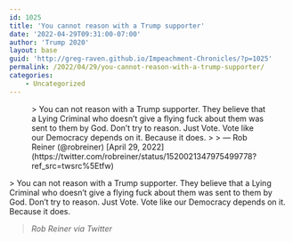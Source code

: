 ```yaml
---
id: 1025
title: 'You cannot reason with a Trump supporter'
date: '2022-04-29T09:31:00-07:00'
author: 'Trump 2020'
layout: base
guid: 'http://greg-raven.github.io/Impeachment-Chronicles/?p=1025'
permalink: /2022/04/29/you-cannot-reason-with-a-trump-supporter/
categories:
    - Uncategorized
---
```


<figure class="wp-block-embed is-type-rich is-provider-twitter wp-block-embed-twitter"><div class="wp-block-embed__wrapper">> You can not reason with a Trump supporter. They believe that a Lying Criminal who doesn’t give a flying fuck about them was sent to them by God. Don’t try to reason. Just Vote. Vote like our Democracy depends on it. Because it does.
> 
> — Rob Reiner (@robreiner) [April 29, 2022](https://twitter.com/robreiner/status/1520021347975499778?ref_src=twsrc%5Etfw)

<script async="" charset="utf-8" src="https://platform.twitter.com/widgets.js"></script></div></figure>> You can not reason with a Trump supporter. They believe that a Lying Criminal who doesn’t give a flying fuck about them was sent to them by God. Don’t try to reason. Just Vote. Vote like our Democracy depends on it. Because it does.
> 
> <cite>Rob Reiner via Twitter</cite>